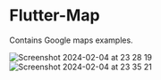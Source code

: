 # Flutter-Map

 Contains Google maps examples.

![Screenshot 2024-02-04 at 23 28 19](https://github.com/KadriyeMacit/Flutter-Map/assets/13748518/58a4b78f-1828-42dc-a1cb-3a4ecc2806b8)
![Screenshot 2024-02-04 at 23 35 21](https://github.com/KadriyeMacit/Flutter-Map/assets/13748518/6f9c6964-c342-42c4-b5b8-8afd5a99f4fb)
